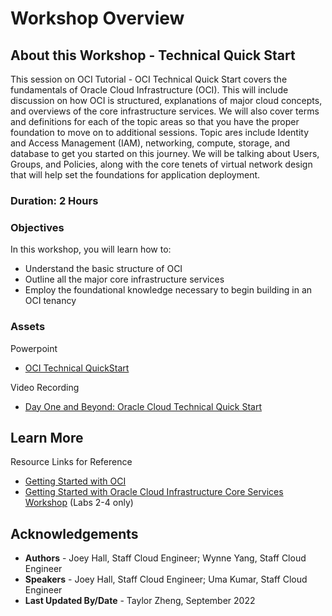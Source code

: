 # Workshop Overview

## About this Workshop - Technical Quick Start

This session on OCI Tutorial - OCI Technical Quick Start covers the fundamentals of Oracle Cloud Infrastructure (OCI). This will include discussion on how OCI is structured, explanations of major cloud concepts, and overviews of the core infrastructure services. We will also cover terms and definitions for each of the topic areas so that you have the proper foundation to move on to additional sessions. Topic ares include Identity and Access Management (IAM), networking, compute, storage, and database to get you started on this journey. We will be talking about Users, Groups, and Policies, along with the core tenets of virtual network design that will help set the foundations for application deployment. 


### **Duration: 2 Hours**

### Objectives

In this workshop, you will learn how to:
* Understand the basic structure of OCI
* Outline all the major core infrastructure services
* Employ the foundational knowledge necessary to begin building in an OCI tenancy

### **Assets**

Powerpoint
* [OCI Technical QuickStart](https://objectstorage.us-ashburn-1.oraclecloud.com/p/zuCFBgQ0_LeSDzWRpbhiti_E566UCAD4CLar6TIcji_7ASOfEvMbI5Osd7s50GUZ/n/ociobtnas/b/OCW2022/o/TUT4110_OCI_Technical_Quick_Start_Final.pdf)

Video Recording
* [Day One and Beyond: Oracle Cloud Technical Quick Start](https://www.youtube.com/watch?v=2c3YmUSy_E4&list=PLKCk3OyNwIzvbLEYL08MKJkR84NQLIIdg&index=2&ab_channel=OracleLearning)


## Learn More


Resource Links for Reference
* [Getting Started with OCI](https://docs.oracle.com/en-us/iaas/Content/GSG/Concepts/baremetalintro.htm) 
* [Getting Started with Oracle Cloud Infrastructure Core Services Workshop](https://apexapps.oracle.com/pls/apex/r/dbpm/livelabs/view-workshop?wid=648) (Labs 2-4 only)


## Acknowledgements
* **Authors** - Joey Hall, Staff Cloud Engineer; 
Wynne Yang, Staff Cloud Engineer
* **Speakers** -  Joey Hall, Staff Cloud Engineer; Uma Kumar, Staff Cloud Engineer
* **Last Updated By/Date** - Taylor Zheng, September 2022
